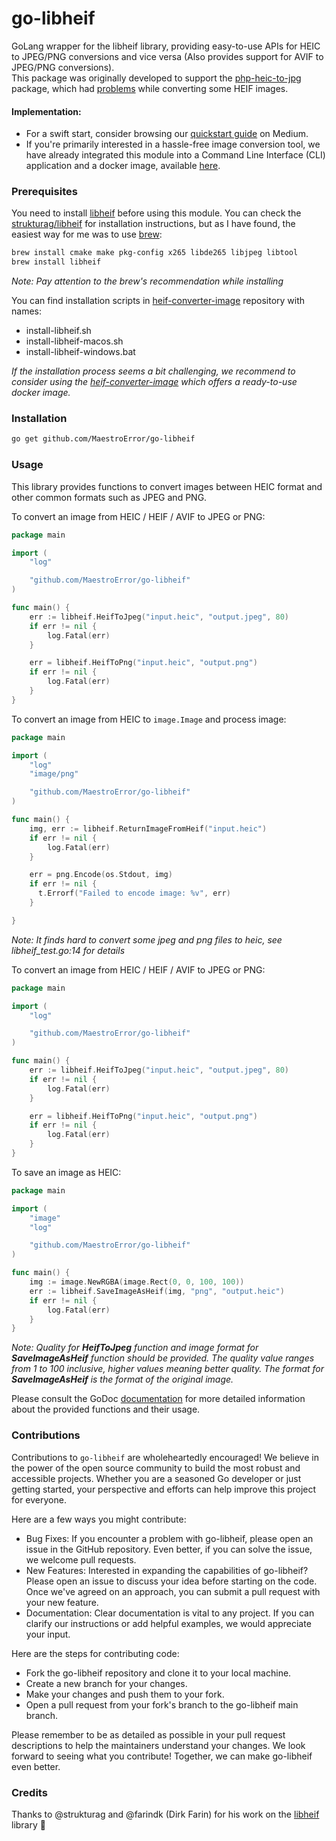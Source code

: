 # go-libheif

GoLang wrapper for the libheif library, providing easy-to-use APIs for HEIC to JPEG/PNG conversions and vice versa (Also provides support for AVIF to JPEG/PNG conversions).  
 This package was originally developed to support the [php-heic-to-jpg](https://github.com/MaestroError/php-heic-to-jpg) package, which had [problems](https://github.com/MaestroError/php-heic-to-jpg/issues/15) while converting some HEIF images.

#### Implementation:

- For a swift start, consider browsing our [quickstart guide](https://medium.com/@revaz.gh/using-the-go-libheif-module-for-converting-images-between-the-heic-format-and-other-popular-formats-e7829165c368) on Medium.
- If you're primarily interested in a hassle-free image conversion tool, we have already integrated this module into a Command Line Interface (CLI) application and a docker image, available [here](https://github.com/MaestroError/heif-converter-image).

### Prerequisites

You need to install [libheif](https://github.com/strukturag/libheif) before using this module. You can check the [strukturag/libheif](https://github.com/strukturag/libheif) for installation instructions, but as I have found, the easiest way for me was to use [brew](https://brew.sh/):

```bash
brew install cmake make pkg-config x265 libde265 libjpeg libtool
brew install libheif
```

_Note: Pay attention to the brew's recommendation while installing_

You can find installation scripts in [heif-converter-image](https://github.com/MaestroError/heif-converter-image) repository with names:

- install-libheif.sh
- install-libheif-macos.sh
- install-libheif-windows.bat

_If the installation process seems a bit challenging, we recommend to consider using the [heif-converter-image](https://github.com/MaestroError/heif-converter-image) which offers a ready-to-use docker image._

### Installation

```bash
go get github.com/MaestroError/go-libheif
```

### Usage

This library provides functions to convert images between HEIC format and other common formats such as JPEG and PNG.

To convert an image from HEIC / HEIF / AVIF to JPEG or PNG:

```go
package main

import (
	"log"

	"github.com/MaestroError/go-libheif"
)

func main() {
	err := libheif.HeifToJpeg("input.heic", "output.jpeg", 80)
	if err != nil {
		log.Fatal(err)
	}

	err = libheif.HeifToPng("input.heic", "output.png")
	if err != nil {
		log.Fatal(err)
	}
}

```

To convert an image from HEIC to `image.Image` and process image:

```go
package main

import (
	"log"
	"image/png"

	"github.com/MaestroError/go-libheif"
)

func main() {
	img, err := libheif.ReturnImageFromHeif("input.heic")
	if err != nil {
		log.Fatal(err)
	}

    err = png.Encode(os.Stdout, img)
    if err != nil {
      t.Errorf("Failed to encode image: %v", err)
    }

}

```

_Note: It finds hard to convert some jpeg and png files to heic, see libheif_test.go:14 for details_

To convert an image from HEIC / HEIF / AVIF to JPEG or PNG:

```go
package main

import (
	"log"

	"github.com/MaestroError/go-libheif"
)

func main() {
	err := libheif.HeifToJpeg("input.heic", "output.jpeg", 80)
	if err != nil {
		log.Fatal(err)
	}

	err = libheif.HeifToPng("input.heic", "output.png")
	if err != nil {
		log.Fatal(err)
	}
}

```

To save an image as HEIC:

```go
package main

import (
	"image"
	"log"

	"github.com/MaestroError/go-libheif"
)

func main() {
	img := image.NewRGBA(image.Rect(0, 0, 100, 100))
	err := libheif.SaveImageAsHeif(img, "png", "output.heic")
	if err != nil {
		log.Fatal(err)
	}
}

```

_Note: Quality for **HeifToJpeg** function and image format for **SaveImageAsHeif** function should be provided. The quality value ranges from 1 to 100 inclusive, higher values meaning better quality. The format for **SaveImageAsHeif** is the format of the original image._

Please consult the GoDoc [documentation](https://pkg.go.dev/github.com/MaestroError/go-libheif) for more detailed information about the provided functions and their usage.

### Contributions

Contributions to `go-libheif` are wholeheartedly encouraged! We believe in the power of the open source community to build the most robust and accessible projects. Whether you are a seasoned Go developer or just getting started, your perspective and efforts can help improve this project for everyone.

Here are a few ways you might contribute:

- Bug Fixes: If you encounter a problem with go-libheif, please open an issue in the GitHub repository. Even better, if you can solve the issue, we welcome pull requests.
- New Features: Interested in expanding the capabilities of go-libheif? Please open an issue to discuss your idea before starting on the code. Once we've agreed on an approach, you can submit a pull request with your new feature.
- Documentation: Clear documentation is vital to any project. If you can clarify our instructions or add helpful examples, we would appreciate your input.

Here are the steps for contributing code:

- Fork the go-libheif repository and clone it to your local machine.
- Create a new branch for your changes.
- Make your changes and push them to your fork.
- Open a pull request from your fork's branch to the go-libheif main branch.

Please remember to be as detailed as possible in your pull request descriptions to help the maintainers understand your changes.
We look forward to seeing what you contribute! Together, we can make go-libheif even better.

### Credits

Thanks to @strukturag and @farindk (Dirk Farin) for his work on the [libheif](https://github.com/strukturag/libheif) library 🙏
